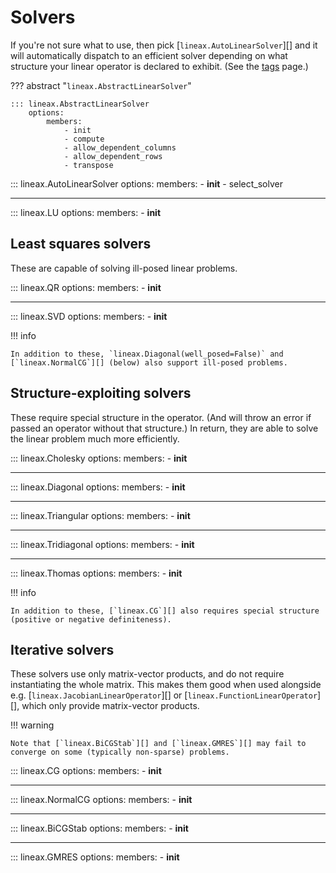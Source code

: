 # Solvers

If you're not sure what to use, then pick [`lineax.AutoLinearSolver`][] and it will automatically dispatch to an efficient solver depending on what structure your linear operator is declared to exhibit. (See the [tags](./tags.md) page.)

??? abstract "`lineax.AbstractLinearSolver`"

    ::: lineax.AbstractLinearSolver
        options:
            members:
                - init
                - compute
                - allow_dependent_columns
                - allow_dependent_rows
                - transpose

::: lineax.AutoLinearSolver
    options:
        members:
            - __init__
            - select_solver

---

::: lineax.LU
    options:
        members:
            - __init__

## Least squares solvers

These are capable of solving ill-posed linear problems.

::: lineax.QR
    options:
        members:
            - __init__

---

::: lineax.SVD
    options:
        members:
            - __init__

!!! info

    In addition to these, `lineax.Diagonal(well_posed=False)` and [`lineax.NormalCG`][] (below) also support ill-posed problems.

## Structure-exploiting solvers

These require special structure in the operator. (And will throw an error if passed an operator without that structure.) In return, they are able to solve the linear problem much more efficiently.

::: lineax.Cholesky
    options:
        members:
            - __init__

---

::: lineax.Diagonal
    options:
        members:
            - __init__

---

::: lineax.Triangular
    options:
        members:
            - __init__

---

::: lineax.Tridiagonal
    options:
        members:
            - __init__

---

::: lineax.Thomas
    options:
        members:
            - __init__

!!! info

    In addition to these, [`lineax.CG`][] also requires special structure (positive or negative definiteness).

## Iterative solvers

These solvers use only matrix-vector products, and do not require instantiating the whole matrix. This makes them good when used alongside e.g. [`lineax.JacobianLinearOperator`][] or [`lineax.FunctionLinearOperator`][], which only provide matrix-vector products.

!!! warning

    Note that [`lineax.BiCGStab`][] and [`lineax.GMRES`][] may fail to converge on some (typically non-sparse) problems.

::: lineax.CG
    options:
        members:
            - __init__

---

::: lineax.NormalCG
    options:
        members:
            - __init__

---

::: lineax.BiCGStab
    options:
        members:
            - __init__

---

::: lineax.GMRES
    options:
        members:
            - __init__
